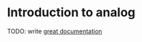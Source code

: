 # Introduction to analog

TODO: write [great documentation](http://jacobian.org/writing/great-documentation/what-to-write/)
